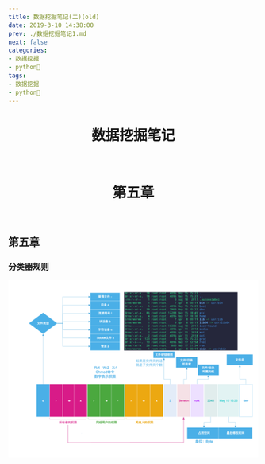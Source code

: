 ```yaml
---
title: 数据挖掘笔记(二)(old)
date: 2019-3-10 14:38:00
prev: ./数据挖掘笔记1.md
next: false
categories:
- 数据挖掘
- python🐍
tags:
- 数据挖掘
- python🐍
---
```


<div align=center><h1>数据挖掘笔记</h1></div>
<br/>
<div align=center><h1>第五章</h1></div>  <br/>

## 第五章
### 分类器规则
![a](./static/part%202%20常用命令-images-1.png)